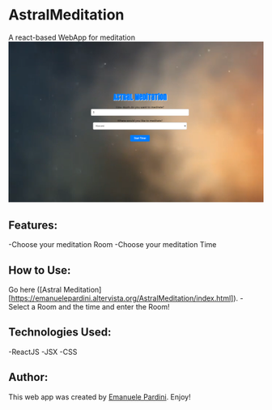# AstralMeditation
A react-based WebApp for meditation
![Hacker News Screenshot](media/example.png)

## Features:
-Choose your meditation Room
-Choose your meditation Time

## How to Use:
Go here ([Astral Meditation][https://emanuelepardini.altervista.org/AstralMeditation/index.html]).
-Select a Room and the time and enter the Room!

## Technologies Used:

-ReactJS
-JSX
-CSS

## Author:

This web app was created by [Emanuele Pardini](http://emanuelepardini.altervista.org/).
Enjoy!
